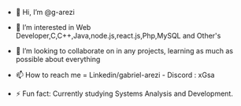 - 👋 Hi, I’m @g-arezi
- 👀 I’m interested in Web Developer,C,C++,Java,node.js,react.js,Php,MySQL and Other's
- 💞️ I’m looking to collaborate on in any projects, learning as much as possible about everything
- 📫 How to reach me = Linkedin/gabriel-arezi - Discord : xGsa

- ⚡ Fun fact: Currently studying Systems Analysis and Development.

<!---
g-arezi/g-arezi is a ✨ special ✨ repository because its `README.md` (this file) appears on your GitHub profile.
You can click the Preview link to take a look at your changes.
--->

